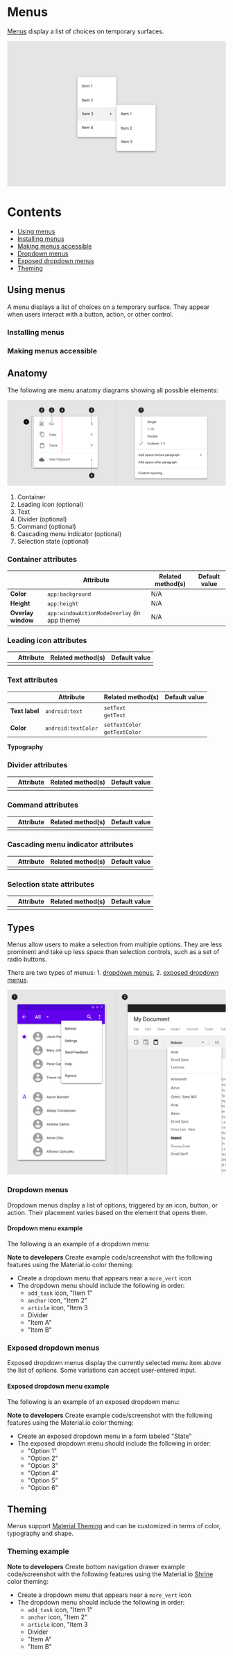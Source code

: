 <!--docs:
title: "Menus"
layout: detail
section: components
excerpt: "Menus display a list of choices on temporary surfaces."
iconId: 
path: /catalog/menus/
api_doc_root: true
-->

# Menus

[Menus](https://material.io/components/menus/#) display a list of choices on temporary surfaces.

![Menu hero example showing two cascading menus](assets/menus-hero.png)

# Contents

* [Using menus](#using-menus)
* [Installing menus](#installing-menus)
* [Making menus accessible](#making-menus-accessible)
* [Dropdown menus](#dropdown-menus)
* [Exposed dropdown menus](#exposed-dropdown-menus)
* [Theming](#theming)

## Using menus

A menu displays a list of choices on a temporary surface. They appear when users interact with a button, action, or other control.

### Installing menus

### Making menus accessible

## Anatomy

The following are menu anatomy diagrams showing all possible elements:

![Menus anatomy diagrams](assets/menus-anatomy-composite.png)

1. Container
1. Leading icon (optional)
1. Text
1. Divider (optional)
1. Command (optional)
1. Cascading menu indicator (optional)
1. Selection state (optional)

### Container attributes
&nbsp; | Attribute | Related method(s) | Default value
------ | --------- | ----------------- | -------------
**Color** | `app:background` | N/A | 
**Height** | `app:height` | N/A | 
**Overlay window** | `app:windowActionModeOverlay` (in app theme) | N/A | 


### Leading icon attributes

&nbsp;         | Attribute                | Related method(s)                 | Default value
-------------- | ------------------------ | --------------------------------- | -------------
 | | | 

### Text attributes

&nbsp;         | Attribute                | Related method(s)                 | Default value
-------------- | ------------------------ | --------------------------------- | -------------
**Text label** | `android:text`           | `setText`<br/>`getText`           | 
**Color**      | `android:textColor`      | `setTextColor`<br/>`getTextColor` | 
**Typography**

### Divider attributes

&nbsp;         | Attribute                | Related method(s)                 | Default value
-------------- | ------------------------ | --------------------------------- | -------------
 | | | 

### Command attributes

&nbsp;         | Attribute                | Related method(s)                 | Default value
-------------- | ------------------------ | --------------------------------- | -------------
 | | | 

### Cascading menu indicator attributes

&nbsp;         | Attribute                | Related method(s)                 | Default value
-------------- | ------------------------ | --------------------------------- | -------------
 | | | 

### Selection state attributes

&nbsp;         | Attribute                | Related method(s)                 | Default value
-------------- | ------------------------ | --------------------------------- | -------------
 | | | 

## Types

Menus allow users to make a selection from multiple options. They are less prominent and take up less space than selection controls, such as a set of radio buttons.

There are two types of menus: 1\. [dropdown menus](#dropdown-menus), 2\. [exposed dropdown menus](#exposed-dropdown-menus).

![Composite image of example dropdown and exposed dropdown menu types](assets/menu_types_composite.png)

### Dropdown menus

Dropdown menus display a list of options, triggered by an icon, button, or action. Their placement varies based on the element that opens them.

#### Dropdown menu example

The following is an example of a dropdown menu:

**Note to developers**
Create example code/screenshot with the following features using the Material.io color theming:
* Create a dropdown menu that appears near a `more_vert` icon
* The dropdown menu should include the following in order:
    * `add_task` icon, "Item 1"
    * `anchor` icon, "Item 2"
    * `article` icon, "Item 3
    * Divider
    * "Item A"
    * "Item B"

### Exposed dropdown menus

Exposed dropdown menus display the currently selected menu item above the list of options. Some variations can accept user-entered input.

#### Exposed dropdown menu example

The following is an example of an exposed dropdown menu:

**Note to developers**
Create example code/screenshot with the following features using the Material.io color theming:
* Create an exposed dropdown menu in a form labeled "State"
* The exposed dropdown menu should include the following in order:
    * "Option 1"
    * "Option 2"
    * "Option 3"
    * "Option 4"
    * "Option 5"
    * "Option 6"

## Theming


Menus support [Material Theming](https://material.io/components/chips/#theming) and can be customized in terms of color, typography and shape.

### Theming example

**Note to developers**
Create bottom navigation drawer example code/screenshot with the following features using the Material.io [Shrine](https://material.io/design/material-studies/shrine.html) color theming:
* Create a dropdown menu that appears near a `more_vert` icon
* The dropdown menu should include the following in order:
    * `add_task` icon, "Item 1"
    * `anchor` icon, "Item 2"
    * `article` icon, "Item 3
    * Divider
    * "Item A"
    * "Item B"

